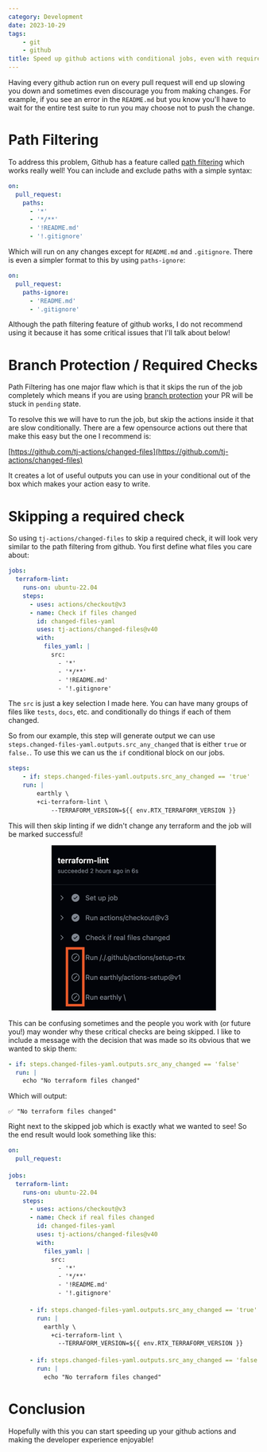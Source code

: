 ```yaml
---
category: Development
date: 2023-10-29
tags:
    - git
    - github
title: Speed up github actions with conditional jobs, even with required checks
---
```

Having every github action run on every pull request will end up slowing you
down and sometimes even discourage you from making changes.  For example, if you
see an error in the `README.md` but you know you'll have to wait for the entire
test suite to run you may choose not to push the change.

# Path Filtering
To address this problem, Github has a feature called [path filtering](https://docs.github.com/en/actions/using-workflows/workflow-syntax-for-github-actions#onpushpull_requestpull_request_targetpathspaths-ignore)
which works really well!  You can include and exclude paths with a simple syntax:

```yaml
on:
  pull_request:
    paths:
      - '*'
      - '*/**'
      - '!README.md'
      - '!.gitignore'
```

Which will run on any changes except for `README.md` and `.gitignore`.  There is
even a simpler format to this by using `paths-ignore`:

```yaml
on:
  pull_request:
    paths-ignore:
      - 'README.md'
      - '.gitignore'
```

Although the path filtering feature of github works, I do not recommend using
it because it has some critical issues that I'll talk about below!

# Branch Protection / Required Checks
Path Filtering has one major flaw which is that it skips the run of the job
completely which means if you are using [branch protection](https://docs.github.com/en/repositories/configuring-branches-and-merges-in-your-repository/managing-protected-branches/about-protected-branches)
your PR will be stuck in `pending` state.

To resolve this we will have to run the job, but skip the actions inside it that
are slow conditionally. There are a few opensource actions out there that make
this easy but the one I recommend is:

[https://github.com/tj-actions/changed-files](https://github.com/tj-actions/changed-files)

It creates a lot of useful outputs you can use in your conditional out of the box
which makes your action easy to write.

# Skipping a required check
So using `tj-actions/changed-files` to skip a required check, it will look very
similar to the path filtering from github.  You first define what files you care
about:

```yaml
jobs:
  terraform-lint: 
    runs-on: ubuntu-22.04
    steps:
      - uses: actions/checkout@v3
      - name: Check if files changed
        id: changed-files-yaml
        uses: tj-actions/changed-files@v40
        with:
          files_yaml: |
            src:
              - '*'
              - '*/**'
              - '!README.md'
              - '!.gitignore'
```
The `src` is just a key selection I made here.  You can have many groups of
files like `tests`, `docs`, etc. and conditionally do things if each of them
changed.

So from our example, this step will generate output we can use `steps.changed-files-yaml.outputs.src_any_changed`
that is either `true` or `false.`. To use this we can us the `if` conditional
block on our jobs.

```yaml
steps:
    - if: steps.changed-files-yaml.outputs.src_any_changed == 'true'
    run: |
        earthly \
        +ci-terraform-lint \
            --TERRAFORM_VERSION=${{ env.RTX_TERRAFORM_VERSION }}
```

This will then skip linting if we didn't change any terraform and the job will
be marked successful!

<center>
<img src="/images/posts/github_skip_required_checks/skipped_checks.png" />
</center>

This can be confusing sometimes and the people you work with (or future you!)
may wonder why these critical checks are being skipped.   I like to include
a message with the decision that was made so its obvious that we wanted to skip
them:

```yaml
- if: steps.changed-files-yaml.outputs.src_any_changed == 'false'
  run: |
    echo "No terraform files changed"
```

Which will output:

```
✅ "No terraform files changed"
```

Right next to the skipped job which is exactly what we wanted to see! So the end
result would look something like this:

```yaml
on:
  pull_request:
    
jobs:
  terraform-lint: 
    runs-on: ubuntu-22.04
    steps:
      - uses: actions/checkout@v3
      - name: Check if real files changed
        id: changed-files-yaml
        uses: tj-actions/changed-files@v40
        with:
          files_yaml: |
            src:
              - '*'
              - '*/**'
              - '!README.md'
              - '!.gitignore'

      - if: steps.changed-files-yaml.outputs.src_any_changed == 'true'
        run: |
          earthly \
            +ci-terraform-lint \
              --TERRAFORM_VERSION=${{ env.RTX_TERRAFORM_VERSION }}

      - if: steps.changed-files-yaml.outputs.src_any_changed == 'false'
        run: |
          echo "No terraform files changed"
```

# Conclusion
Hopefully with this you can start speeding up your github actions and making the
developer experience enjoyable!
